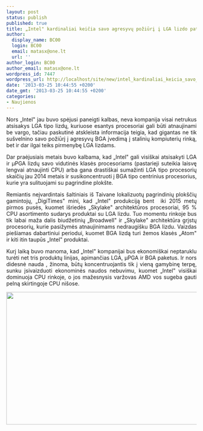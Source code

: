 ```yaml
---
layout: post
status: publish
published: true
title: „Intel" kardinaliai keičia savo agresyvų požiūrį į LGA lizdo patraukimą
author:
  display_name: BC00
  login: BC00
  email: matasx@one.lt
  url: ''
author_login: BC00
author_email: matasx@one.lt
wordpress_id: 7447
wordpress_url: http://localhost/site/new/intel_kardinaliai_keicia_savo_agresyvu_poziuri_i_lga_lizdo_patraukima/
date: '2013-03-25 10:44:55 +0200'
date_gmt: '2013-03-25 10:44:55 +0200'
categories:
- Naujienos
---
```

<p style="text-align: justify;">
	Nors &bdquo;Intel&quot; jau buvo spėjusi paneigti kalbas, neva kompanija visai netrukus atsisakys LGA tipo lizdų, kuriuose esantys procesoriai gali būti atnaujinami be vargo, tačiau paskutinė atskleista informacija teigia, kad gigantas ne tik su&scaron;velnino savo požiūrį į agresyvų BGA įvedimą į stalinių kompiuterių rinką, bet ir dar ilgai teiks pirmenybę LGA lizdams.</p>
<p style="text-align: justify;">
	Dar praėjusiais metais buvo kalbama, kad &bdquo;Intel&quot; gali visi&scaron;kai atsisakyti LGA ir &micro;PGA lizdų savo vidutinės klasės procesoriams (pastarieji suteikia laisvę lengvai atnaujinti CPU) arba gana drasti&scaron;kai sumažinti LGA tipo procesorių skaičių jau 2014 metais ir susikoncentruoti į BGA tipo centrinius procesorius, kurie yra sulituojami su pagrindine plok&scaron;te.</p>
<p style="text-align: justify;">
	Remiantis neįvardintais &scaron;altiniais i&scaron; Taivane lokalizuotų pagrindinių plok&scaron;čių gamintojų, &bdquo;DigiTimes&quot; mini, kad &bdquo;Intel&quot; produkciją bent&nbsp; iki 2015 metų pirmos pusės, kuomet i&scaron;riedės &bdquo;Skylake&quot; architektūros procesoriai, 95 % CPU asortimento sudarys produktai su LGA lizdu. Tuo momentu rinkoje bus tik labai maža dalis biudžetinių &bdquo;Broadwell&quot; ir &bdquo;Skylake&quot; architektūra grįstų procesorių, kurie pasižymės atnaujinimams nedraugi&scaron;ku BGA lizdu. Vaizdas pie&scaron;iamas dabartiniui periodui, kuomet BGA lizdą turi žemos klasės &bdquo;Atom&quot; ir kiti itin taupūs &bdquo;Intel&quot; produktai.</p>
<p style="text-align: justify;">
	Kurį laiką buvo manoma, kad &bdquo;Intel&quot; kompanijai bus ekonomi&scaron;kai neptaruklu turėti net tris produktų linijas, apimančias LGA, &micro;PGA ir BGA paketus. Ir nors didesnė nauda , žinoma, būtų koncentruojantis tik į vieną gamybinę terpę, sunku įsivaizduoti ekonominės naudos nebuvimu, kuomet &bdquo;Intel&quot; visi&scaron;kai dominuoja CPU rinkoje, o jos mažesnysis varžovas AMD vos sugeba gauti pelną skirtingoje CPU ni&scaron;ose.</p>
<p style="text-align: justify;">
	<img alt="" src="http://technews.lt/userfiles/intelLGAsocket.jpg" style="width: 520px; height: 350px;" /></p>

